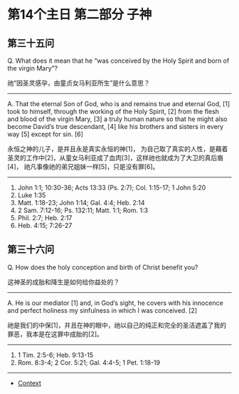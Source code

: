 # 第14个主日 第二部分 子神

## 第三十五问

Q. What does it mean that he “was conceived by the Holy Spirit and born of the virgin Mary”?

祂“因圣灵感孕，由童贞女马利亚所生”是什么意思？

---

A. That the eternal Son of God,
who is and remains true and eternal God, [1]
took to himself,
through the working of the Holy Spirit, [2]
from the flesh and blood of the virgin Mary, [3]
a truly human nature
so that he might also become David’s true descendant, [4]
like his brothers and sisters in every way [5]
except for sin. [6]

永恒之神的儿子，是并且永是真实永恒的神[1]，
为自己取了真实的人性，是藉着圣灵的工作中[2]，从童女马利亚成了血肉[3]，这样祂也就成为了大卫的真后裔[4]，
祂凡事像祂的弟兄姐妹一样[5]，只是没有罪[6]。

---

1. John 1:1; 10:30-36; Acts 13:33 (Ps. 2:7); Col. 1:15-17; 1 John 5:20
2. Luke 1:35
3. Matt. 1:18-23; John 1:14; Gal. 4:4; Heb. 2:14
4. 2 Sam. 7:12-16; Ps. 132:11; Matt. 1:1; Rom. 1:3
5. Phil. 2:7; Heb. 2:17
6. Heb. 4:15; 7:26-27

## 第三十六问

Q. How does the holy conception and birth of Christ benefit you?

这神圣的成胎和降生是如何给你益处的？

---

A. He is our mediator [1]
and, in God’s sight,
he covers with his innocence and perfect holiness
my sinfulness in which I was conceived. [2]

祂是我们的中保[1]，并且在神的眼中，祂以自己的纯正和完全的圣洁遮盖了我的罪恶，我本是在这罪中成胎的[2]。

---

1. 1 Tim. 2:5-6; Heb. 9:13-15
2. Rom. 8:3-4; 2 Cor. 5:21; Gal. 4:4-5; 1 Pet. 1:18-19

----

* [Context](./welcome)